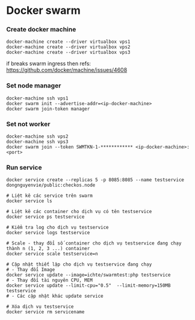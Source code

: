 # Docker swarm

### Create docker machine

```
docker-machine create --driver virtualbox vps1
docker-machine create --driver virtualbox vps2
docker-machine create --driver virtualbox vps3
```
if breaks swarm ingress then refs: https://github.com/docker/machine/issues/4608

### Set node manager

```
docker-machine ssh vps1
docker swarm init --advertise-addr=<ip-docker-machine>
docker swarm join-token manager
```

### Set not worker

```
docker-machine ssh vps2
docker-machine ssh vps3
docker swarm join --token SWMTKN-1-************ <ip-docker-machine>:<port>
```

### Run service 

```
docker service create --replicas 5 -p 8085:8085 --name testservice dongnguyenvie/public:checkos.node
```

```
# Liệt kê các service trên swarm
docker service ls

# Liệt kê các container cho dịch vụ có tên testservice
docker service ps testservice

# Kiểm tra log cho dịch vụ testservice
docker service logs testservice

# Scale - thay đổi số container cho dịch vụ testservice đang chạy thành n (1, 2, 3 ...) container
docker service scale testservice=n

# Cập nhật thiết lập cho dịch vụ testservice đang chạy
# - Thay đổi Image
docker service update --image=ichte/swarmtest:php testservice
# - Thay đổi tài nguyên CPU, MEM
docker service update --limit-cpu="0.5"  --limit-memory=150MB testservice
# - Các cập nhật khác update service

# Xóa dịch vụ testservice
docker service rm servicename
```

